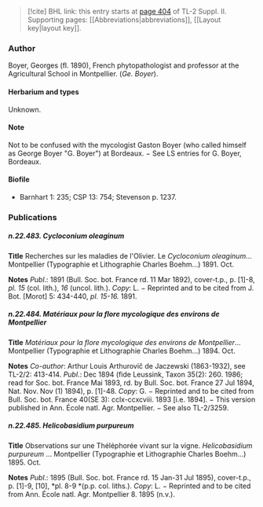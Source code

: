 > [!cite] BHL link: this entry starts at [page 404](https://www.biodiversitylibrary.org/item/103859#page/414/mode/1up) of TL-2 Suppl. II.
> Supporting pages: [[Abbreviations|abbreviations]], [[Layout key|layout key]].

### Author

Boyer, Georges (fl. 1890), French phytopathologist and professor at the Agricultural School in Montpellier. (*Ge. Boyer*).

#### Herbarium and types

Unknown.

#### Note

Not to be confused with the mycologist Gaston Boyer (who called himself as George Boyer "G. Boyer") at Bordeaux. − See LS entries for G. Boyer, Bordeaux.

#### Biofile

- Barnhart 1: 235; CSP 13: 754; Stevenson p. 1237.

### Publications

##### n.22.483. Cycloconium oleaginum

**Title**
Recherches sur les maladies de l'Olivier. Le *Cycloconium oleaginum*... Montpellier (Typographie et Lithographie Charles Boehm...) 1891. Oct.

**Notes**
*Publ*.: 1891 (Bull. Soc. bot. France rd. 11 Mar 1892), cover-t.p., p. \[1\]-8, *pl. 15* (col. lith.), *16* (uncol. lith.). *Copy*: L. − Reprinted and to be cited from J. Bot. \[Morot\] 5: 434-440, *pl. 15-16.* 1891.

##### n.22.484. Matériaux pour la flore mycologique des environs de Montpellier

**Title**
*Matériaux pour la flore mycologique des environs de Montpellier*... Montpellier (Typographie et Lithographie Charles Boehm...) 1894. Oct.

**Notes**
*Co-author*: Arthur Louis Arthurovič de Jaczewski (1863-1932), see TL-2/2: 413-414.
*Publ*.: Dec 1894 (fide Leussink, Taxon 35(2): 260. 1986; read for Soc. bot. France Mai 1893, rd. by Bull. Soc. bot. France 27 Jul 1894, Nat. Nov. Nov (1) 1894), p. \[1\]-48. *Copy*: G. − Reprinted and to be cited from Bull. Soc. bot. France 40(SE 3): cclx-ccxcviii. 1893 \[i.e. 1894\]. − This version published in Ann. École natl. Agr. Montpellier. − See also TL-2/3259.

##### n.22.485. Helicobasidium purpureum

**Title**
Observations sur une Théléphorée vivant sur la vigne. *Helicobasidium purpureum* ... Montpellier (Typographie et Lithographie Charles Boehm...) 1895. Oct.

**Notes**
*Publ*.: 1895 (Bull. Soc. bot. France rd. 15 Jan-31 Jul 1895), cover-t.p., p. \[1\]-9, \[10\], *pl. 8-9 *(p.p. col. liths.). *Copy*: L. − Reprinted and to be cited from Ann. École natl. Agr. Montpellier 8. 1895 (n.v.).
